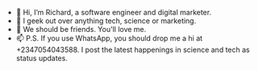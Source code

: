 - 👋 Hi, I’m Richard, a software engineer and digital marketer.
- 👀 I geek out over anything tech, science or marketing.
- 💞️ We should be friends. You'll love me.
- 📫 P.S. If you use WhatsApp, you should drop me a hi at +2347054043588. I post the latest happenings in science and tech as status updates.

<!---
richardoyelabi/richardoyelabi is a ✨ special ✨ repository because its `README.md` (this file) appears on your GitHub profile.
You can click the Preview link to take a look at your changes.
--->
